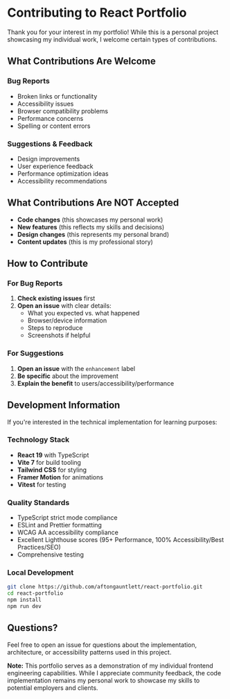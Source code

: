 # Contributing to React Portfolio

Thank you for your interest in my portfolio! While this is a personal project showcasing my individual work, I welcome certain types of contributions.

## What Contributions Are Welcome

### Bug Reports

- Broken links or functionality
- Accessibility issues
- Browser compatibility problems
- Performance concerns
- Spelling or content errors

### Suggestions & Feedback

- Design improvements
- User experience feedback
- Performance optimization ideas
- Accessibility recommendations

## What Contributions Are NOT Accepted

- **Code changes** (this showcases my personal work)
- **New features** (this reflects my skills and decisions)
- **Design changes** (this represents my personal brand)
- **Content updates** (this is my professional story)

## How to Contribute

### For Bug Reports

1. **Check existing issues** first
2. **Open an issue** with clear details:
   - What you expected vs. what happened
   - Browser/device information
   - Steps to reproduce
   - Screenshots if helpful

### For Suggestions

1. **Open an issue** with the `enhancement` label
2. **Be specific** about the improvement
3. **Explain the benefit** to users/accessibility/performance

## Development Information

If you're interested in the technical implementation for learning purposes:

### Technology Stack

- **React 19** with TypeScript
- **Vite 7** for build tooling
- **Tailwind CSS** for styling
- **Framer Motion** for animations
- **Vitest** for testing

### Quality Standards

- TypeScript strict mode compliance
- ESLint and Prettier formatting
- WCAG AA accessibility compliance
- Excellent Lighthouse scores (95+ Performance, 100% Accessibility/Best Practices/SEO)
- Comprehensive testing

### Local Development

```bash
git clone https://github.com/aftongauntlett/react-portfolio.git
cd react-portfolio
npm install
npm run dev
```

## Questions?

Feel free to open an issue for questions about the implementation, architecture, or accessibility patterns used in this project.

**Note:** This portfolio serves as a demonstration of my individual frontend engineering capabilities. While I appreciate community feedback, the code implementation remains my personal work to showcase my skills to potential employers and clients.
